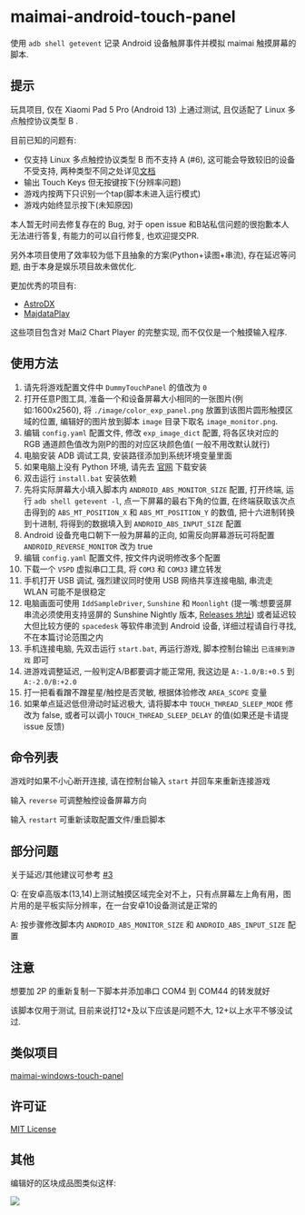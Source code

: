 # maimai-android-touch-panel

使用 `adb shell getevent` 记录 Android 设备触屏事件并模拟 maimai 触摸屏幕的脚本.

## 提示

玩具项目, 仅在 Xiaomi Pad 5 Pro (Android 13) 上通过测试,
且仅适配了 Linux 多点触控协议类型 B .

目前已知的问题有:

- 仅支持 Linux 多点触控协议类型 B 而不支持 A (#6), 这可能会导致较旧的设备不受支持,
  两种类型不同之处详见[文档](https://www.kernel.org/doc/Documentation/input/multi-touch-protocol.txt)
- 输出 Touch Keys 但无按键按下(分辨率问题)
- 游戏内按两下只识别一个tap(脚本未进入运行模式)
- 游戏内始终显示按下(未知原因)

本人暂无时间去修复存在的 Bug, 对于 open issue 和B站私信问题的很抱歉本人无法进行答复,
有能力的可以自行修复, 也欢迎提交PR.

另外本项目使用了效率较为低下且抽象的方案(Python+读图+串流), 存在延迟等问题, 由于本身是娱乐项目故未做优化.

更加优秀的项目有:

- [AstroDX](https://github.com/2394425147/astrodx)
- [MajdataPlay](https://github.com/LingFeng-bbben/MajdataPlay)

这些项目包含对 Mai2 Chart Player 的完整实现, 而不仅仅是一个触摸输入程序.

## 使用方法

1. 请先将游戏配置文件中 `DummyTouchPanel` 的值改为 `0`
2. 打开任意P图工具, 准备一个和设备屏幕大小相同的一张图片(例如:1600x2560), 将 `./image/color_exp_panel.png`
   放置到该图片圆形触摸区域的位置, 编辑好的图片放到脚本 `image` 目录下取名 `image_monitor.png`.
3. 编辑 `config.yaml` 配置文件, 修改 `exp_image_dict` 配置, 将各区块对应的 RGB 通道颜色值改为刚P的图的对应区块颜色值(
   一般不用改默认就行)
4. 电脑安装 ADB 调试工具, 安装路径添加到系统环境变量里面
5. 如果电脑上没有 Python 环境, 请先去 [官网](https://www.python.org/) 下载安装
6. 双击运行 `install.bat` 安装依赖
7. 先将实际屏幕大小填入脚本内 `ANDROID_ABS_MONITOR_SIZE` 配置, 打开终端, 运行 `adb shell getevent -l`, 点一下屏幕的最右下角的位置,
   在终端获取该次点击得到的 `ABS_MT_POSITION_X` 和 `ABS_MT_POSITION_Y` 的数值, 把十六进制转换到十进制,
   将得到的数据填入到 `ANDROID_ABS_INPUT_SIZE` 配置
8. Android 设备充电口朝下一般为屏幕的正向, 如需反向屏幕游玩可将配置 `ANDROID_REVERSE_MONITOR` 改为 true
9. 编辑 `config.yaml` 配置文件, 按文件内说明修改多个配置
10. 下载一个 `VSPD` 虚拟串口工具, 将 `COM3` 和 `COM33` 建立转发
11. 手机打开 USB 调试, 强烈建议同时使用 USB 网络共享连接电脑, 串流走 WLAN 可能不是很稳定
12. 电脑画面可使用 `IddSampleDriver`, `Sunshine` 和 `Moonlight` (提一嘴:想要竖屏串流必须使用支持竖屏的 Sunshine Nightly
    版本, [Releases 地址](https://github.com/LizardByte/Sunshine/releases/nightly-dev))
    或者延迟较大但比较方便的 `spacedesk` 等软件串流到 Android
    设备,
    详细过程请自行寻找, 不在本篇讨论范围之内
13. 手机连接电脑, 先双击运行 `start.bat`, 再运行游戏, 脚本控制台输出 `已连接到游戏` 即可
14. 进游戏调整延迟, 一般判定A/B都要调才能正常用, 我这边是 `A:-1.0/B:+0.5` 到 `A:-2.0/B:+2.0`
15. 打一把看看蹭不蹭星星/触控是否灵敏, 根据体验修改 `AREA_SCOPE` 变量
16. 如果单点延迟低但滑动时延迟极大, 请将脚本中 `TOUCH_THREAD_SLEEP_MODE` 修改为 false,
    或者可以调小 `TOUCH_THREAD_SLEEP_DELAY` 的值(如果还是卡请提 issue 反馈)

## 命令列表

游戏时如果不小心断开连接, 请在控制台输入 `start` 并回车来重新连接游戏

输入 `reverse` 可调整触控设备屏幕方向

输入 `restart` 可重新读取配置文件/重启脚本

## 部分问题

关于延迟/其他建议可参考 [#3](https://github.com/ERR0RPR0MPT/maimai-android-touch-panel/issues/3)

Q: 在安卓高版本(13,14)上测试触摸区域完全对不上，只有点屏幕左上角有用，图片用的是平板实际分辨率，在一台安卓10设备测试是正常的

A: 按步骤修改脚本内 `ANDROID_ABS_MONITOR_SIZE` 和 `ANDROID_ABS_INPUT_SIZE` 配置

## 注意

想要加 2P 的重新复制一下脚本并添加串口 COM4 到 COM44 的转发就好

该脚本仅用于测试, 目前来说打12+及以下应该是问题不大, 12+以上水平不够没试过.

## 类似项目

[maimai-windows-touch-panel](https://github.com/ERR0RPR0MPT/maimai-windows-touch-panel)

## 许可证

[MIT License](https://github.com/ERR0RPR0MPT/maimai-android-touch-panel?tab=MIT-1-ov-file)

## 其他

编辑好的区块成品图类似这样:

![](https://raw.githubusercontent.com/ERR0RPR0MPT/maimai-android-touch-panel/main/image/image_monitor.png)
